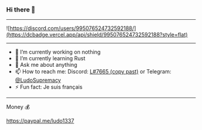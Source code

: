 ### Hi there 👋

---

![https://discord.com/users/995076524732592188/](https://dcbadge.vercel.app/api/shield/995076524732592188?style=flat)

---

- 🔭 I’m currently working on nothing
- 🌱 I’m currently learning Rust
- 💬 Ask me about anything
- 📫 How to reach me: Discord: [L឵#7665 (copy past)](https://discord.com/users/995076524732592188/) or Telegram: [@LudoSupremacy](https://t.me/LudoSupremacy)
- ⚡ Fun fact: Je suis français

---

Money 💰

https://paypal.me/ludo1337
